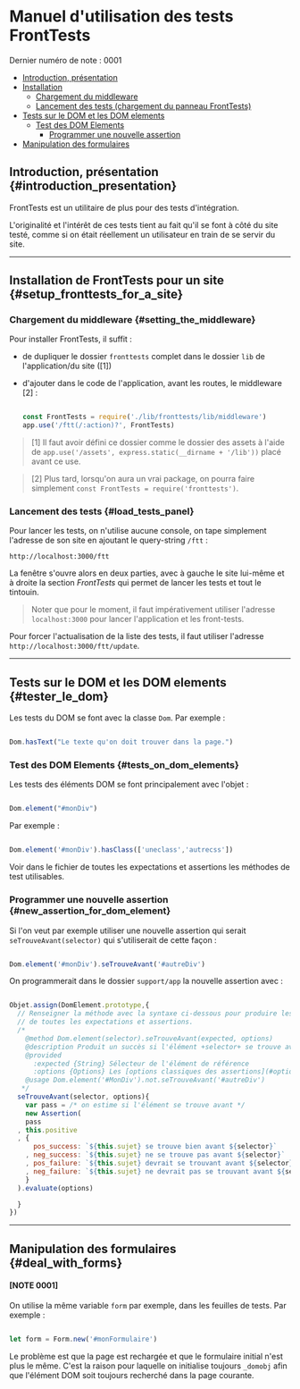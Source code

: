 # Manuel d'utilisation des tests FrontTests

Dernier numéro de note : 0001

* [Introduction, présentation](#introduction_presentation)
* [Installation](#setup_fronttests_for_a_site)
  * [Chargement du middleware](#setting_the_middleware)
  * [Lancement des tests (chargement du panneau FrontTests)](#load_tests_panel)
* [Tests sur le DOM et les DOM elements](#tester_le_dom)
  * [Test des DOM Elements](#tests_on_dom_elements)
    * [Programmer une nouvelle assertion](#new_assertion_for_dom_element)
* [Manipulation des formulaires](#deal_with_forms)

## Introduction, présentation {#introduction_presentation}

FrontTests est un utilitaire de plus pour des tests d'intégration.

L'originalité et l'intérêt de ces tests tient au fait qu'il se font à côté du site testé, comme si on était réellement un utilisateur en train de se servir du site.

---------------------------------------------------------------------

## Installation de FrontTests pour un site {#setup_fronttests_for_a_site}

### Chargement du middleware {#setting_the_middleware}

Pour installer FrontTests, il suffit :

* de dupliquer le dossier `fronttests` complet dans le dossier `lib` de l'application/du site ([1])
* d'ajouter dans le code de l'application, avant les routes, le middleware [2] :

    ```javascript

    const FrontTests = require('./lib/fronttests/lib/middleware')
    app.use('/ftt(/:action)?', FrontTests)

    ```

> [1] Il faut avoir défini ce dossier comme le dossier des assets à l'aide de `app.use('/assets', express.static(__dirname + '/lib'))` placé avant ce use.

> [2] Plus tard, lorsqu'on aura un vrai package, on pourra faire simplement `const FrontTests = require('fronttests')`.

### Lancement des tests {#load_tests_panel}

Pour lancer les tests, on n'utilise aucune console, on tape simplement l'adresse de son site en ajoutant le query-string `/ftt` :

```
http://localhost:3000/ftt

```

La fenêtre s'ouvre alors en deux parties, avec à gauche le site lui-même et à droite la section *FrontTests* qui permet de lancer les tests et tout le tintouin.

> Noter que pour le moment, il faut impérativement utiliser l'adresse `localhost:3000` pour lancer l'application et les front-tests.

Pour forcer l'actualisation de la liste des tests, il faut utiliser l'adresse `http://localhost:3000/ftt/update`.

---------------------------------------------------------------------

## Tests sur le DOM et les DOM elements {#tester_le_dom}

Les tests du DOM se font avec la classe `Dom`. Par exemple :

```javascript

Dom.hasText("Le texte qu'on doit trouver dans la page.")

```

### Test des DOM Elements {#tests_on_dom_elements}


Les tests des éléments DOM se font principalement avec l'objet :

```javascript

Dom.element("#monDiv")

```

Par exemple :

```javascript

Dom.element('#monDiv').hasClass(['uneclass','autrecss'])

```

Voir dans le fichier de toutes les expectations et assertions les méthodes de test utilisables.

### Programmer une nouvelle assertion {#new_assertion_for_dom_element}

Si l'on veut par exemple utiliser une nouvelle assertion qui serait `seTrouveAvant(selector)` qui s'utiliserait de cette façon :

```javascript

Dom.element('#monDiv').seTrouveAvant('#autreDiv')

```

On programmerait dans le dossier `support/app` la nouvelle assertion avec :

```javascript

Objet.assign(DomElement.prototype,{
  // Renseigner la méthode avec la syntaxe ci-dessous pour produire les fichiers
  // de toutes les expectations et assertions.
  /*  
    @method Dom.element(selector).seTrouveAvant(expected, options)
    @description Produit un succès si l'élément +selector+ se trouve avant l'élément +expected+
    @provided
      :expected {String} Sélecteur de l'élément de référence
      :options {Options} Les [options classiques des assertions](#options_assertions)
    @usage Dom.element('#MonDiv').not.seTrouveAvant('#autreDiv')
   */
  seTrouveAvant(selector, options){
    var pass = /* on estime si l'élément se trouve avant */
    new Assertion(
    pass
  , this.positive
  , {
      pos_success: `${this.sujet} se trouve bien avant ${selector}`
    , neg_success: `${this.sujet} ne se trouve pas avant ${selector}`
    , pos_failure: `${this.sujet} devrait se trouvant avant ${selector}`
    , neg_failure: `${this.sujet} ne devrait pas se trouvant avant ${selector}`
    }
  ).evaluate(options)

  }
})

```


---------------------------------------------------------------------


## Manipulation des formulaires {#deal_with_forms}

#### [NOTE 0001]

On utilise la même variable `form` par exemple, dans les feuilles de tests. Par exemple :

```javascript

let form = Form.new('#monFormulaire')

```

Le problème est que la page est rechargée et que le formulaire initial n'est plus le même. C'est la raison pour laquelle on initialise toujours `_domobj` afin que l'élément DOM soit toujours recherché dans la page courante.
